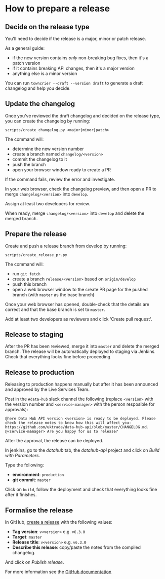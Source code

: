 # How to prepare a release


## Decide on the release type

You'll need to decide if the release is a major, minor or patch release.

As a general guide:

* if the new version contains _only_ non-breaking bug fixes, then it's a patch version
* if it contains breaking API changes, then it's a major version
* anything else is a minor version 

You can run `towncrier --draft --version draft` to generate a draft changelog and help you decide.

## Update the changelog

Once you've reviewed the draft changelog and decided on the release type, you can create the changelog by running:

```shell
scripts/create_changelog.py <major|minor|patch>
```

The command will:

- determine the new version number
- create a branch named `changelog/<version>`
- commit the changelog to it
- push the branch
- open your browser window ready to create a PR

If the command fails, review the error and investigate.

In your web browser, check the changelog preview, and then open a PR to merge `changelog/<version>` 
into `develop`.

Assign at least two developers for review.

When ready, merge `changelog/<version>` into `develop` and delete the merged branch.

## Prepare the release

Create and push a release branch from develop by running:

```shell
scripts/create_release_pr.py
```

The command will:

- run `git fetch`
- create a branch `release/<version>` based on `origin/develop`
- push this branch
- open a web browser window to the create PR page for the pushed branch (with `master` as the base branch)

Once your web browser has opened, double-check that the details are correct and that the base branch is set to `master`.

Add at least two developers as reviewers and click 'Create pull request'.

## Release to staging

After the PR has been reviewed, merge it into `master` and delete the merged branch.
The release will be automatically deployed to staging via Jenkins.
Check that everything looks fine before proceeding.

## Release to production
Releasing to production happens manually but after it has been announced and approved by the Live Services Team.

Post in the `#data-hub` slack channel the following (replace `<version>` with the version number and `<service-manager>` with the person resposible for approvals):

```
@here Data Hub API version <version> is ready to be deployed. Please check the release notes to know how this will affect you: https://github.com/uktrade/data-hub-api/blob/master/CHANGELOG.md. @<service-manager> Are you happy for us to release?
```

After the approval, the release can be deployed.

In jenkins, go to the _datahub_ tab, the _datahub-api_ project and click on _Build with Parameters_.

Type the following:
* **environment**: `production`
* **git commit**: `master`

Click on `build`, follow the deployment and check that everything looks fine after it finishes.

## Formalise the release

In GitHub, [create a release](https://github.com/uktrade/data-hub-api/releases/new) with the following values:

* **Tag version**: `v<version>` e.g. `v6.3.0`
* **Target**: `master`
* **Release title**: `v<version>` e.g. `v6.3.0`
* **Describe this release**: copy/paste the notes from the compiled changelog.

And click on _Publish release_.

For more information see the [GitHub documentation](https://help.github.com/articles/creating-releases/).
